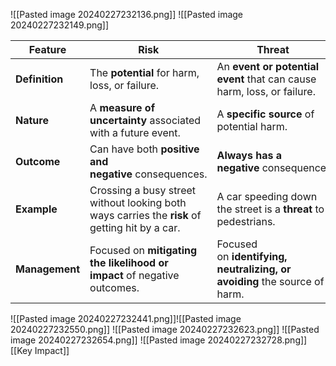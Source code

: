 ![[Pasted image 20240227232136.png]]
![[Pasted image 20240227232149.png]]



| Feature        | Risk                                                                                           | Threat                                                                    |
| -------------- | ---------------------------------------------------------------------------------------------- | ------------------------------------------------------------------------- |
| **Definition** | The **potential** for harm, loss, or failure.                                                  | An **event or potential event** that can cause harm, loss, or failure.    |
| **Nature**     | A **measure of uncertainty** associated with a future event.                                   | A **specific source** of potential harm.                                  |
| **Outcome**    | Can have both **positive and negative** consequences.                                          | **Always has a negative** consequence.                                    |
| **Example**    | Crossing a busy street without looking both ways carries the **risk** of getting hit by a car. | A car speeding down the street is a **threat** to pedestrians.            |
| **Management** | Focused on **mitigating the likelihood or impact** of negative outcomes.                       | Focused on **identifying, neutralizing, or avoiding** the source of harm. |
![[Pasted image 20240227232441.png]]![[Pasted image 20240227232550.png]]
![[Pasted image 20240227232623.png]]
![[Pasted image 20240227232654.png]]
![[Pasted image 20240227232728.png]][[Key Impact]]
